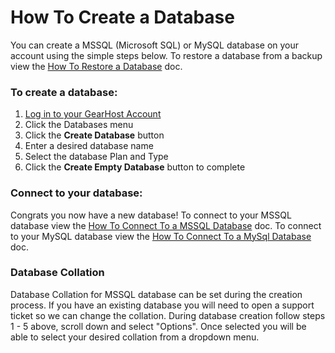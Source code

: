 # How To Create a Database
You can create a MSSQL (Microsoft SQL) or MySQL database on your account using the simple steps below. To restore a database from a backup view the [How To Restore a Database](https://www.gearhost.com/documentation/how-to-restore-a-database) doc.

### To create a database:
1. [Log in to your GearHost Account](https://my.gearhost.com/account/login)
2. Click the Databases menu
3. Click the **Create Database** button
4. Enter a desired database name
5. Select the database Plan and Type
6. Click the **Create Empty Database** button to complete

### Connect to your database:
Congrats you now have a new database! To connect to your MSSQL database view the [How To Connect To a MSSQL Database](https://www.gearhost.com/documentation/connecting-to-a-sql-database-using-sql-server-management-studio-2014) doc. To connect to your MySQL database view the [How To Connect To a MySql Database](https://www.gearhost.com/documentation/connecting-to-mysql-database) doc.

### Database Collation
Database Collation for MSSQL database can be set during the creation process. If you have an existing database you will need to open a support ticket so we can change the collation. During database creation follow steps 1 - 5 above, scroll down and select "Options". Once selected you will be able to select your desired collation from a dropdown menu.
